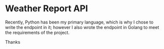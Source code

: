 # Weather Report API
Recently, Python has been my primary language, which is why I chose to write the endpoint in it; however I also wrote the endpoint in Golang to meet the requirements of the project.

Thanks
